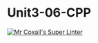 # Unit3-06-CPP
[![Mr Coxall's Super Linter](https://github.com/ICS3U-C-Programming-Remy-S/Unit3-06-CPP/workflows/Mr%20Coxall's%20Super%20Linter/badge.svg)](https://github.com/ICS3U-C-Programming-Remy-S/Unit3-06-CPP/actions/)
